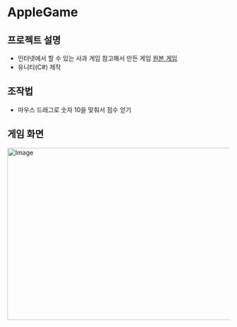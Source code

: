 # AppleGame
## 프로젝트 설명
- 인터넷에서 할 수 있는 사과 게임 참고해서 만든 게임 [원본 게임](https://www.gamesaien.com/game/fruit_box_a/)
- 유니티(C#) 제작

## 조작법
- 마우스 드래그로 숫자 10을 맞춰서 점수 얻기

## 게임 화면
<img width="696" height="391" alt="Image" src="https://github.com/user-attachments/assets/b6e8795e-c6d9-4b77-b46f-68fd1d98bc62" />
